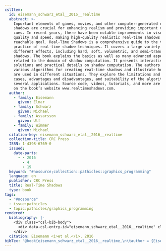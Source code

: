 ```yaml
---
cslItem:
  id: eisemann_schwarz_etal__2016__realtime
  abstract: >-
    Important elements of games, movies, and other computer-generated content,
    shadows are crucial for enhancing realism and providing important visual
    cues. In recent years, there have been notable improvements in visual
    quality and speed, making high-quality realistic real-time shadows a
    reachable goal. Real-Time Shadows is a comprehensive guide to the theory and
    practice of real-time shadow techniques. It covers a large variety of
    different effects, including hard, soft, volumetric, and semi-transparent
    shadows. The book explains the basics as well as many advanced aspects
    related to the domain of shadow computation. It presents interactive
    solutions and practical details on shadow computation. The authors compare
    various algorithms for creating real-time shadows and illustrate how they
    are used in different situations. They explore the limitations and failure
    cases, advantages and disadvantages, and suitability of the algorithms in
    several applications. Source code, videos, tutorials, and more are available
    on the book’s website www.realtimeshadows.com.
  author:
    - family: Eisemann
      given: Elmar
    - family: Schwarz
      given: Michael
    - family: Assarsson
      given: Ulf
    - family: Wimmer
      given: Michael
  citation-key: eisemann_schwarz_etal__2016__realtime
  collection-title: CRC Press
  ISBN: 1-4398-6769-0
  issued:
    date-parts:
      - - 2016
        - 4
        - 19
  keyword: "#nosource;collection::pathicles::graphics_programming"
  language: en
  publisher: CRC Press
  title: Real-Time Shadows
  type: book
tags:
  - "#nosource"
  - issue:pathicles
  - topic:pathicles/graphics_programming
rendered:
  bibliography: |-
    <div class="csl-bib-body">
      <div data-csl-entry-id="eisemann_schwarz_etal__2016__realtime" class="csl-entry">Eisemann, E. <i>et al.</i> 2016 <i>Real-Time Shadows</i>. CRC Press (CRC Press).</div>
    </div>
  citation: Eisemann <i>et al.</i>, 2016
bibTex: "@book{eisemann_schwarz_etal__2016__realtime,\n\tauthor = {Eisemann, Elmar and Schwarz, Michael and Assarsson, Ulf and Wimmer, Michael},\n\tseries = {CRC {Press}},\n\tyear = {2016},\n\tmonth = {apr 19},\n\tpublisher = {CRC Press},\n\ttitle = {Real-{Time} {Shadows}},\n}\n\n"
---
```

